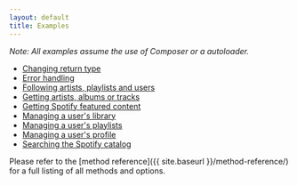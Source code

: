 ```yaml
---
layout: default
title: Examples
---
```


*Note: All examples assume the use of Composer or a autoloader.*

* [Changing return type](changing-return-type.html)
* [Error handling](error-handling.html)
* [Following artists, playlists and users](following.html)
* [Getting artists, albums or tracks](getting-objects.html)
* [Getting Spotify featured content](getting-spotify-content.html)
* [Managing a user's library](managing-user-library.html)
* [Managing a user's playlists](managing-user-playlists.html)
* [Managing a user's profile](managing-user-profile.html)
* [Searching the Spotify catalog](searching.html)

Please refer to the [method reference]({{ site.baseurl }}/method-reference/) for a full listing of all methods and options.
